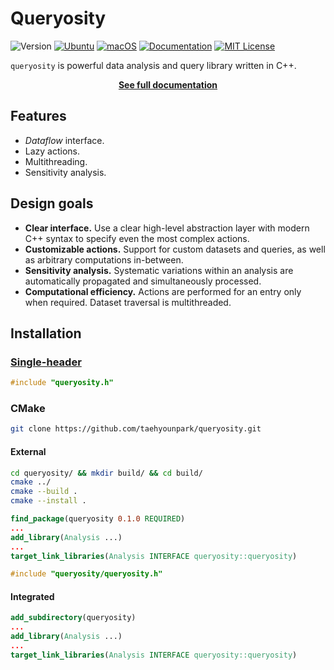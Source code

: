 # Queryosity

![Version](https://img.shields.io/badge/Version-0.2.0-blue.svg)
[![Ubuntu](https://github.com/taehyounpark/queryosity/actions/workflows/ubuntu.yml/badge.svg?branch=master)](https://github.com/taehyounpark/queryosity/actions/workflows/ubuntu.yml)
[![macOS](https://github.com/taehyounpark/queryosity/actions/workflows/macos.yml/badge.svg?branch=master)](https://github.com/taehyounpark/queryosity/actions/workflows/macos.yml)
[![Documentation](https://img.shields.io/badge/Documentation-mkdocs-blue.svg)](https://taehyounpark.github.io/queryosity/home/design/)
[![MIT License](https://img.shields.io/badge/License-MIT-yellow.svg)](https://opensource.org/licenses/MIT)

`queryosity` is powerful data analysis and query library written in C++.

<p align="center">
	<strong> <a href="https://taehyounpark.github.io/queryosity/">See full documentation</a></strong>
</p>


## Features

- *Dataflow* interface.
- Lazy actions.
- Multithreading.
- Sensitivity analysis.

## Design goals

- **Clear interface.** Use a clear high-level abstraction layer with modern C++ syntax to specify even the most complex actions.
- **Customizable actions.** Support for custom datasets and queries, as well as arbitrary computations in-between.
- **Sensitivity analysis.** Systematic variations within an analysis are automatically propagated and simultaneously processed.
- **Computational efficiency.** Actions are performed for an entry only when required. Dataset traversal is multithreaded.

## Installation

### [Single-header](https://raw.githubusercontent.com/taehyounpark/queryosity/master/queryosity.h)
```cpp
#include "queryosity.h"
```
### CMake
```sh
git clone https://github.com/taehyounpark/queryosity.git
``````
#### External
```sh
cd queryosity/ && mkdir build/ && cd build/
cmake ../
cmake --build .
cmake --install .
```
```cmake
find_package(queryosity 0.1.0 REQUIRED)
...
add_library(Analysis ...)
...
target_link_libraries(Analysis INTERFACE queryosity::queryosity)
```
```cpp
#include "queryosity/queryosity.h"
```
#### Integrated
```cmake
add_subdirectory(queryosity)
...
add_library(Analysis ...)
...
target_link_libraries(Analysis INTERFACE queryosity::queryosity)
```
